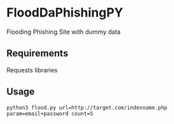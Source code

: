 # FloodDaPhishingPY
Flooding Phishing Site with dummy data
## Requirements
Requests libraries
## Usage
```
python3 flood.py url=http://target.com/indexname.php param=email+password count=5
```
